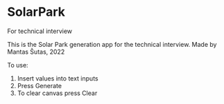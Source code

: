 # SolarPark
For technical interview

This is the Solar Park generation app for the technical interview. Made by Mantas Šutas, 2022

To use:
1) Insert values into text inputs
2) Press Generate
3) To clear canvas press Clear
